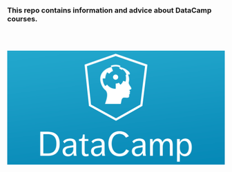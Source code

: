 ### This repo contains information and advice about DataCamp courses.

<br> <br>

![](https://raw.githubusercontent.com/iese-bad/datacamp-courses/master/datacamp.png)
